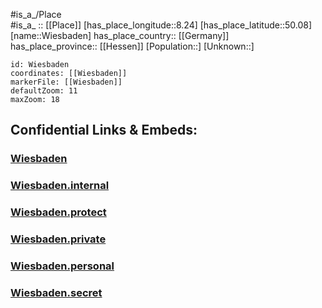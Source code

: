 ﻿---
location: [50.08,8.24] 
mapzoom: [7,12] 
mapmarker: city 
type: City
tags:
- geo/City


SpocWebEntityId: 35599
isDeleted: false
confidential: public

---
#is_a_/Place  
#is_a_ :: [[Place]] 
[has_place_longitude::8.24] 
[has_place_latitude::50.08] 
[name::Wiesbaden] 
has_place_country:: [[Germany]]  
has_place_province:: [[Hessen]] 
[Population::] 
[Unknown::] 


```leaflet
id: Wiesbaden
coordinates: [[Wiesbaden]] 
markerFile: [[Wiesbaden]] 
defaultZoom: 11 
maxZoom: 18
```


## Confidential Links & Embeds: 

### [Wiesbaden](/_public/Earth/Continent/Europe/Europe~Central/Germany/Germany~West/Hessen/counties~Hessen/Wiesbaden.md) 

### [Wiesbaden.internal](/_internal/Earth/Continent/Europe/Europe~Central/Germany/Germany~West/Hessen/counties~Hessen/Wiesbaden.internal.md) 

### [Wiesbaden.protect](/_protect/Earth/Continent/Europe/Europe~Central/Germany/Germany~West/Hessen/counties~Hessen/Wiesbaden.protect.md) 

### [Wiesbaden.private](/_private/Earth/Continent/Europe/Europe~Central/Germany/Germany~West/Hessen/counties~Hessen/Wiesbaden.private.md) 

### [Wiesbaden.personal](/_personal/Earth/Continent/Europe/Europe~Central/Germany/Germany~West/Hessen/counties~Hessen/Wiesbaden.personal.md) 

### [Wiesbaden.secret](/_secret/Earth/Continent/Europe/Europe~Central/Germany/Germany~West/Hessen/counties~Hessen/Wiesbaden.secret.md) 
